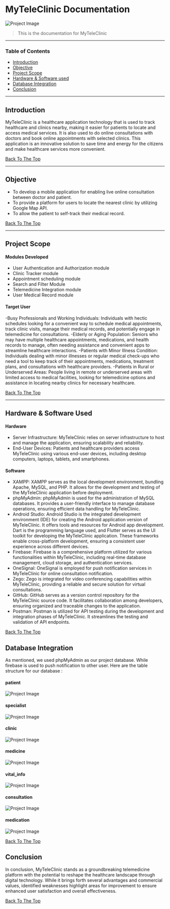 # MyTeleClinic Documentation

![Project Image](asset/logo.png)

> This is the documentation for MyTeleClinic

---

### Table of Contents

- [Introduction](#introduction)
- [Objective](#objective)
- [Project Scope](#project-scope)
- [Hardware & Software used](#hardware-software)
- [Database Integration](#database-integration)
- [Conclusion](#conclusion)

---

## Introduction

MyTeleClinic is a healthcare application technology that is used to track healthcare and clinics nearby, making it easier for patients to locate and access medical services. It is also used to do online consultations with doctors and book online appointments with selected clinics. This application is an innovative solution to save time and energy for the citizens and make healthcare services more convenient.



[Back To The Top](#myteleclinic-documentation)

---

## Objective

- To develop a mobile application for enabling live online consultation between doctor and patient.
- To provide a platform for users to locate the nearest clinic by utilizing Google Map API.   
- To allow the patient to self-track their medical record.

[Back To The Top](#myteleclinic-documentation)

---

## Project Scope

#### Modules Developed
- User Authentication and Authorization module
- Clinic Tracker module
- Appointment scheduling module
- Search and Filter Module
- Telemedicine Integration module
- User Medical Record module

#### Target User
-Busy Professionals and Working Individuals: Individuals with hectic schedules looking for a convenient way to schedule medical appointments, track clinic visits, manage their medical records, and potentially engage in telemedicine for consultations.
-Elderly or Aging Population: Seniors who may have multiple healthcare appointments, medications, and health records to manage, often needing assistance and convenient apps to streamline healthcare interactions.
-Patients with Minor Illness Condition: Individuals dealing with minor illnesses or regular medical check-ups who need a tool to keep track of their appointments, medications, treatment plans, and consultations with healthcare providers.
-Patients in Rural or Underserved Areas: People living in remote or underserved areas with limited access to medical facilities, looking for telemedicine options and assistance in locating nearby clinics for necessary healthcare.

[Back To The Top](#myteleclinic-documentation)

---

## Hardware & Software Used

#### Hardware
- Server Infrastructure: MyTeleClinic relies on server infrastructure to host and manage the application, ensuring scalability and reliability.
- End-User Devices: Patients and healthcare providers access MyTeleClinic using various end-user devices, including desktop computers, laptops, tablets, and smartphones.

#### Software
- XAMPP: XAMPP serves as the local development environment, bundling Apache, MySQL, and PHP. It allows for the development and testing of the MyTeleClinic application before deployment.
- phpMyAdmin: phpMyAdmin is used for the administration of MySQL databases. It provides a user-friendly interface to manage database operations, ensuring efficient data handling for MyTeleClinic.
- Android Studio: Android Studio is the integrated development environment (IDE) for creating the Android application version of MyTeleClinic. It offers tools and resources for Android app development.  Dart is the programming language used, and Flutter serves as the UI toolkit for developing the MyTeleClinic application. These frameworks enable cross-platform development, ensuring a consistent user experience across different devices.
- Firebase: Firebase is a comprehensive platform utilized for various functionalities within MyTeleClinic, including real-time database management, cloud storage, and authentication services.
- OneSignal: OneSignal is employed for push notification services in MyTeleClinic for online consultation notification.
- Zego: Zego is integrated for video conferencing capabilities within MyTeleClinic, providing a reliable and secure solution for virtual consultations.
- GitHub: GitHub serves as a version control repository for the MyTeleClinic source code. It facilitates collaboration among developers, ensuring organized and traceable changes to the application.
- Postman: Postman is utilized for API testing during the development and integration phases of MyTeleClinic. It streamlines the testing and validation of API endpoints.

[Back To The Top](#myteleclinic-documentation)

## Database Integration

As mentioned, we used phpMyAdmin as our project database. While firebase is used to push notification to other user.
Here are the table structure for our database :

#### patient
![Project Image](asset/patient.jpeg)

#### specialist
![Project Image](asset/specialist.jpeg)

#### clinic
![Project Image](asset/clinic.jpeg)

#### medicine
![Project Image](asset/medicine.jpeg)

#### vital_info
![Project Image](asset/vital_info.jpeg)

#### consultation
![Project Image](asset/consultation.jpeg)

#### medication
![Project Image](asset/consultation.jpeg)

[Back To The Top](#myteleclinic-documentation)

## Conclusion
In conclusion, MyTeleClinic stands as a groundbreaking telemedicine platform with the potential to reshape the healthcare landscape through digital technology. While it brings forth several advantages and commercial values, identified weaknesses highlight areas for improvement to ensure enhanced user satisfaction and overall effectiveness.

[Back To The Top](#myteleclinic-documentation)